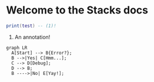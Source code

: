 # Welcome to the Stacks docs

``` lua title="wow"
print(test) -- (1)!
```

1. An annotation!

``` mermaid
graph LR
  A[Start] --> B{Error?};
  B -->|Yes| C[Hmm...];
  C --> D[Debug];
  D --> B;
  B ---->|No| E[Yay!];
```
